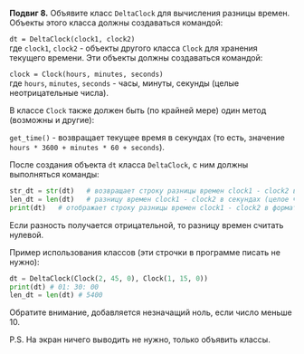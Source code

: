 **Подвиг 8.** Объявите класс `DeltaClock` для вычисления разницы времен.
Объекты этого класса должны создаваться командой:

`dt = DeltaClock(clock1, clock2)` \
где `clock1`, `clock2` - объекты другого класса `Clock` для хранения текущего времени.
Эти объекты должны создаваться командой:

`clock = Clock(hours, minutes, seconds)` \
где `hours`, `minutes`, `seconds` - часы, минуты, секунды (целые неотрицательные числа).

В классе `Clock` также должен быть (по крайней мере) один метод (возможны и другие):

`get_time()` - возвращает текущее время в секундах (то есть, значение `hours * 3600 + minutes * 60 + seconds`).

После создания объекта `dt` класса `DeltaClock`, с ним должны выполняться команды:

```python
str_dt = str(dt)   # возвращает строку разницы времен clock1 - clock2 в формате: часы: минуты: секунды
len_dt = len(dt)   # разницу времен clock1 - clock2 в секундах (целое число)
print(dt)   # отображает строку разницы времен clock1 - clock2 в формате: часы: минуты: секунды
```

Если разность получается отрицательной, то разницу времен считать нулевой.

Пример использования классов (эти строчки в программе писать не нужно):

```python
dt = DeltaClock(Clock(2, 45, 0), Clock(1, 15, 0))
print(dt) # 01: 30: 00
len_dt = len(dt) # 5400
```

Обратите внимание, добавляется незначащий ноль, если число меньше 10.

P.S. На экран ничего выводить не нужно, только объявить классы.